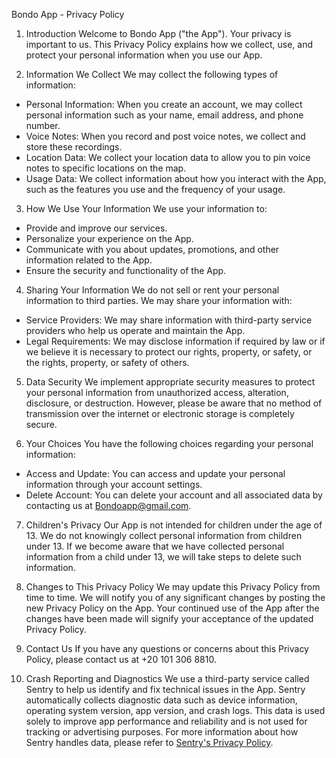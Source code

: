 Bondo App - Privacy Policy

1. Introduction
Welcome to Bondo App ("the App"). Your privacy is important to us. This Privacy Policy explains how we collect, use, and protect your personal information when you use our App.

2. Information We Collect
We may collect the following types of information:
- Personal Information: When you create an account, we may collect personal information such as your name, email address, and phone number.
- Voice Notes: When you record and post voice notes, we collect and store these recordings.
- Location Data: We collect your location data to allow you to pin voice notes to specific locations on the map.
- Usage Data: We collect information about how you interact with the App, such as the features you use and the frequency of your usage.

3. How We Use Your Information
We use your information to:
- Provide and improve our services.
- Personalize your experience on the App.
- Communicate with you about updates, promotions, and other information related to the App.
- Ensure the security and functionality of the App.

4. Sharing Your Information
We do not sell or rent your personal information to third parties. We may share your information with:
- Service Providers: We may share information with third-party service providers who help us operate and maintain the App.
- Legal Requirements: We may disclose information if required by law or if we believe it is necessary to protect our rights, property, or safety, or the rights, property, or safety of others.

5. Data Security
We implement appropriate security measures to protect your personal information from unauthorized access, alteration, disclosure, or destruction. However, please be aware that no method of transmission over the internet or electronic storage is completely secure.

6. Your Choices
You have the following choices regarding your personal information:
- Access and Update: You can access and update your personal information through your account settings.
- Delete Account: You can delete your account and all associated data by contacting us at Bondoapp@gmail.com.

7. Children's Privacy
Our App is not intended for children under the age of 13. We do not knowingly collect personal information from children under 13. If we become aware that we have collected personal information from a child under 13, we will take steps to delete such information.

8. Changes to This Privacy Policy
We may update this Privacy Policy from time to time. We will notify you of any significant changes by posting the new Privacy Policy on the App. Your continued use of the App after the changes have been made will signify your acceptance of the updated Privacy Policy.

9. Contact Us
If you have any questions or concerns about this Privacy Policy, please contact us at +20 101 306 8810.

10. Crash Reporting and Diagnostics
We use a third-party service called Sentry to help us identify and fix technical issues in the App. Sentry automatically collects diagnostic data such as device information, operating system version, app version, and crash logs. This data is used solely to improve app performance and reliability and is not used for tracking or advertising purposes. For more information about how Sentry handles data, please refer to [Sentry's Privacy Policy](https://sentry.io/privacy/).
